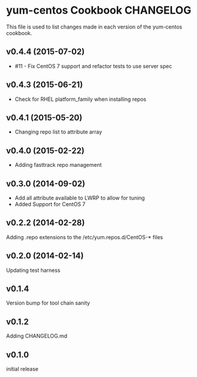 yum-centos Cookbook CHANGELOG
======================
This file is used to list changes made in each version of the yum-centos cookbook.

v0.4.4 (2015-07-02)
-------------------
- #11 - Fix CentOS 7 support and refactor tests to use server spec

v0.4.3 (2015-06-21)
-------------------
- Check for RHEL platform_family when installing repos

v0.4.1 (2015-05-20)
-------------------
- Changing repo list to attribute array

v0.4.0 (2015-02-22)
-------------------
- Adding fasttrack repo management

v0.3.0 (2014-09-02)
-------------------
- Add all attribute available to LWRP to allow for tuning
- Added Support for CentOS 7

v0.2.2 (2014-02-28)
-------------------
Adding .repo extensions to the /etc/yum.repos.d/CentOS-* files


v0.2.0 (2014-02-14)
-------------------
Updating test harness


v0.1.4
------
Version bump for tool chain sanity


v0.1.2
------
Adding CHANGELOG.md


v0.1.0
------
initial release

